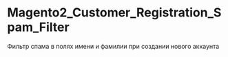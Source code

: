 # Magento2_Customer_Registration_Spam_Filter
Фильтр спама в полях имени и фамилии при создании нового аккаунта
